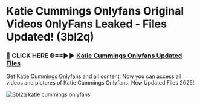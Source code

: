 # Katie Cummings Onlyfans Original Videos 0nlyFans Leaked - Files Updated! (3bl2q)

<h3>🔴 CLICK HERE 🌐==►► <a href="https://tinyurl.com/2wckxsce" rel="nofollow">Katie Cummings Onlyfans Updated Files</a></h3>

Get Katie Cummings Onlyfans and all content. Now you can access all videos and pictures of Katie Cummings Onlyfans. New Updated Files 2025!

[![3bl2q](https://i.imgur.com/AFduVYN.gif)](https://tinyurl.com/2wckxsce)
katie cummings onlyfans